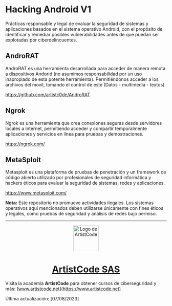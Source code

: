# Hacking Android V1

 Prácticas responsable y legal de evaluar la seguridad de sistemas y aplicaciones basados en el sistema operativo Android, con el propósito de identificar y remediar posibles vulnerabilidades antes de que puedan ser explotadas por ciberdelincuentes.

 ## AndroRAT

AndroRAT es una herramienta desarrollada para acceder de manera remota a dispositivos Andorid  (no asumimos responsabilidad por un uso inapropiado de esta potente herramienta). Permitiéndonos acceder a los archivos del movil, tomando el control de este (Datos - multimedia - textos).

https://github.com/artistc0de/AndroRAT

## Ngrok

Ngrok es una herramienta que crea conexiones seguras desde servidores locales a Internet, permitiendo acceder y compartir temporalmente aplicaciones y servicios en línea para pruebas y demostraciones.

https://ngrok.com/

## MetaSploit

Metasploit es una plataforma de pruebas de penetración y un framework de código abierto utilizado por profesionales de seguridad informática y hackers éticos para evaluar la seguridad de sistemas, redes y aplicaciones.

https://www.metasploit.com/

**Nota:** Este repositorio no promueve actividades ilegales. Los sistemas operativos aquí mencionados deben utilizarse únicamente con fines éticos y legales, como pruebas de seguridad y análisis de redes bajo permiso.

---
<div align="center">
  <a href="https://www.artistcode.net/tienda">
    <img src="https://static.wixstatic.com/media/a657f9_572e46a09f9d4549919a5dfd3c4051b2~mv2.png/v1/fill/w_65,h_65,al_c,q_85,usm_0.66_1.00_0.01,enc_auto/Artistcode%20Logo%202023_Mesa%20de%20trabajo%201%20copia%205.png" alt="Logo de ArtistCode" width="80"/>
  </a>
  <h1 align="center">
  <a href="https://www.artistcode.net/tienda">
    ArtistCode SAS
  </a>
</h1>
</div>

Visita la academia **ArtistCode** para obtener cursos de ciberseguridad y más: [www.artistcode.net](https://www.artistcode.net)

Última actualización: [07/08/2023]
